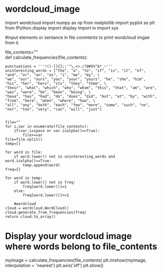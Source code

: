 # wordcloud_image

import wordcloud
import numpy as np
from matplotlib import pyplot as plt
from IPython.display import display
import io
import sys

#input elements or sentance in file conmtents to print wordcloud imgae from it.

file_contents=""  
def calculate_frequencies(file_contents):
    
    punctuations = '''!()-[]{};:'"\,<>./?@#$%^&*_~'''
    uninteresting_words = ["the", "a", "to", "if", "is", "it", "of", "and", "or", "an", "as", "i", "me", "my", \
    "we", "our", "ours", "you", "your", "yours", "he", "she", "him", "his", "her", "hers", "its", "they", "them", \
    "their", "what", "which", "who", "whom", "this", "that", "am", "are", "was", "were", "be", "been", "being", \
    "have", "has", "had", "do", "does", "did", "but", "at", "by", "with", "from", "here", "when", "where", "how", \
    "all", "any", "both", "each", "few", "more", "some", "such", "no", "nor", "too", "very", "can", "will", "just"]
    
    
    file=""
    for i,var in enumerate(file_contents):
        if(var.isspace or var.isalpha()==True):
            file+=var
    file=file.split()
    temp=[]

    for word in file:
        if word.lower() not in uninteresting_words and word.isalpha()==True:
            temp.append(word)
    freq={}

    for word in temp:
        if word.lower() not in freq:
            freq[word.lower()]=1
        else:
            freq[word.lower()]+=1

        #wordcloud
    cloud = wordcloud.WordCloud()
    cloud.generate_from_frequencies(freq)
    return cloud.to_array()


# Display your wordcloud image where words belong to file_contents

myimage = calculate_frequencies(file_contents)
plt.imshow(myimage, interpolation = 'nearest')
plt.axis('off')
plt.show()
